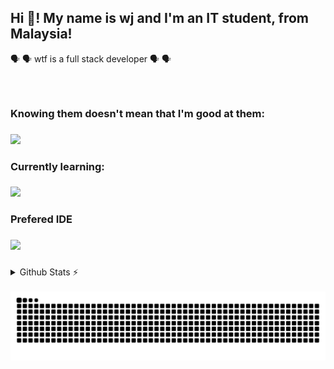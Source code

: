 <h2 align="left">Hi 👋! My name is wj and I'm an IT student, from Malaysia! </h2>

🗣️ 🗣️ wtf is a full stack developer 🗣️ 🗣️

###

<br clear="both">

<h3>Knowing them doesn't mean that I'm good at them: </h3>

###

[![](https://skillicons.dev/icons?i=html,css,python,js,c&theme=dark)](https://skillicons.dev)

###

<h3>Currently learning:</h3>

###

[![](https://skillicons.dev/icons?i=cs,react,unity&theme=dark)](https://skillicons.dev)

###

<h3>Prefered IDE</h3>

###

[![](https://skillicons.dev/icons?i=vscode)](https://skillicons.dev)

###

<details>
  <summary>Github Stats ⚡</summary>
  <div align="center">
  
  <a href="#"><img src="https://github-readme-stats.vercel.app/api?username=wjgoh&theme=blueberry&count_private=true&hide_border=true&line_height=20" alt="Github stats"></a>
  <a href="#"><img src="https://github-readme-stats.vercel.app/api/top-langs/?username=wjgoh&layout=compact&theme=blueberry&count_private=true&hide_border=true" alt="Top Langs"></a>
  
  </div>
</details>

<div align="center">
<br clear="both">
<img src="https://raw.githubusercontent.com/wjgoh/wjgoh/output/snake.svg" alt="Snake animation" />
</div>

###


